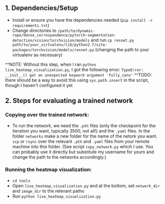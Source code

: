 ## 1. Dependencies/Setup
* Install or ensure you have the dependencies needed (```pip install -r requirements.txt```)
* Change directories to ```/path/to/dynamic-rope/dense_correspondence/pytorch-segmentation-detection/vision/torchvision/models``` and run ```cp resnet.py path/to/your_virtualenv/lib/python2.7/site-packages/torchvision/models/resnet.py``` (changing the path to your virtualenv as necessary)

^^NOTE: Without this step, when I ran ```python live_heatmap_visualization.py```, I got the following error: ```TypeError: __init__() got an unexpected keyword argument 'fully_conv'```
^^TODO: there should be a way to avoid this using ```sys.path.insert``` in the script, though I haven't configured it yet

## 2. Steps for evaluating a trained network
### Copying over the trained network:
* To run the network, we need the ```.pth``` files (only the checkpoint for the iteration you want, typically 3500, not all!) and the ```.yaml``` files. In the folder ```networks``` make a new folder for the name of the netork you want. ```scp``` or ```rsync``` over the relevant ```.pth``` and ```.yaml``` files from your remote machine into this folder. (See script ```copy_network.py``` which I use. You can probably use it directly but substitute my username for yours and change the path to the networks accordingly.)
### Running the heatmap visualization:
* ```cd tools```
* Open ```live_heatmap_visualization.py``` and at the bottom, set ```network_dir``` and ```image_dir``` to the relevant paths
* Run ```python live_heatmap_visualization.py```
